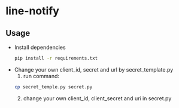 # line-notify
## Usage
- Install dependencies
    ```bash
    pip install -r requirements.txt
    ```
-  Change your own client_id, secret and url by secret_template.py
    1. run command: 
    ```bash
    cp secret_temple.py secret.py
    ```
    2. change your own client_id, client_secret and uri in secret.py
